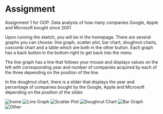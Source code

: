 # Assignment
Assignment 1 for OOP. Data analysis of how many companies Google, Apple and Microsoft bought since 2001

Upon running the sketch, you will be in the homepage. There are several graphs you can choose: line graph, scatter plot, bar chart, doughnut charts, coxcomb chart and a table which are both in the other button. Each graph has a back button in the bottom right to get back into the menu 

The line graph has a line that follows your mouse and displays values on the left with corresponding year and number of companies acquired by each of the three depending on the position of the line.

In the doughnut chart, there is a slider that displays the year and percentage of companies bought by the Google, Apple and Microsoft depending on the position of the slider.

![home](https://github.com/Fanner487/Assignment/tree/master/data/home.JPG)
![Line Graph](https://github.com/Fanner487/Assignment/tree/master/data/linegraph.JPG)
![Scatter Plot](https://github.com/Fanner487/Assignment/tree/master/data/scattergraph.JPG)
![Doughnut Chart](https://github.com/Fanner487/Assignment/tree/master/data/doughnutchart.JPG)
![Bar Graph](https://github.com/Fanner487/Assignment/tree/master/data/barchart.JPG)
![Other](https://github.com/Fanner487/Assignment/tree/master/data/other.JPG)

